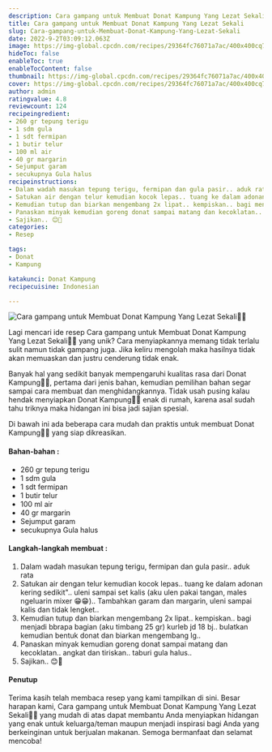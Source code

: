 ```yaml
---
description: Cara gampang untuk Membuat Donat Kampung Yang Lezat Sekali"
title: Cara gampang untuk Membuat Donat Kampung Yang Lezat Sekali
slug: Cara-gampang-untuk-Membuat-Donat-Kampung-Yang-Lezat-Sekali
date: 2022-9-2T03:09:12.063Z
image: https://img-global.cpcdn.com/recipes/29364fc76071a7ac/400x400cq70/photo.jpg
hideToc: false
enableToc: true
enableTocContent: false
thumbnail: https://img-global.cpcdn.com/recipes/29364fc76071a7ac/400x400cq70/photo.jpg
cover: https://img-global.cpcdn.com/recipes/29364fc76071a7ac/400x400cq70/photo.jpg
author: admin
ratingvalue: 4.8
reviewcount: 124
recipeingredient:
- 260 gr tepung terigu
- 1 sdm gula
- 1 sdt fermipan
- 1 butir telur
- 100 ml air
- 40 gr margarin
- Sejumput garam
- secukupnya Gula halus
recipeinstructions:
- Dalam wadah masukan tepung terigu, fermipan dan gula pasir.. aduk rata
- Satukan air dengan telur kemudian kocok lepas.. tuang ke dalam adonan kering sedikit".. uleni sampai set kalis (aku ulen pakai tangan, males ngeluarin mixer 😁😁).. Tambahkan garam dan margarin, uleni sampai kalis dan tidak lengket..
- Kemudian tutup dan biarkan mengembang 2x lipat.. kempiskan.. bagi menjadi bbrapa bagian (aku timbang 25 gr) kurleb jd 18 bj.. bulatkan kemudian bentuk donat dan biarkan mengembang lg..
- Panaskan minyak kemudian goreng donat sampai matang dan kecoklatan.. angkat dan tiriskan.. taburi gula halus..
- Sajikan.. 😊🤗
categories:
- Resep

tags:
- Donat
- Kampung

katakunci: Donat Kampung
recipecuisine: Indonesian

---
```


![Cara gampang untuk Membuat Donat Kampung Yang Lezat Sekali👩‍🍳](https://img-global.cpcdn.com/recipes/29364fc76071a7ac/400x400cq70/photo.jpg)

Lagi mencari ide resep Cara gampang untuk Membuat Donat Kampung Yang Lezat Sekali👩‍🍳 yang unik? Cara menyiapkannya memang tidak terlalu sulit namun tidak gampang juga. Jika keliru mengolah maka hasilnya tidak akan memuaskan dan justru cenderung tidak enak.

Banyak hal yang sedikit banyak mempengaruhi kualitas rasa dari Donat Kampung👩‍🍳, pertama dari jenis bahan, kemudian pemilihan bahan segar sampai cara membuat dan menghidangkannya. Tidak usah pusing kalau hendak menyiapkan Donat Kampung👩‍🍳 enak di rumah, karena asal sudah tahu triknya maka hidangan ini bisa jadi sajian spesial.

Di bawah ini ada beberapa cara mudah dan praktis untuk membuat Donat Kampung👩‍🍳 yang siap dikreasikan.

<!--inarticleads1-->

#### Bahan-bahan :

- 260 gr tepung terigu
- 1 sdm gula
- 1 sdt fermipan
- 1 butir telur
- 100 ml air
- 40 gr margarin
- Sejumput garam
- secukupnya Gula halus

<!--inarticleads2-->

#### Langkah-langkah membuat :

1. Dalam wadah masukan tepung terigu, fermipan dan gula pasir.. aduk rata
1. Satukan air dengan telur kemudian kocok lepas.. tuang ke dalam adonan kering sedikit".. uleni sampai set kalis (aku ulen pakai tangan, males ngeluarin mixer 😁😁).. Tambahkan garam dan margarin, uleni sampai kalis dan tidak lengket..
1. Kemudian tutup dan biarkan mengembang 2x lipat.. kempiskan.. bagi menjadi bbrapa bagian (aku timbang 25 gr) kurleb jd 18 bj.. bulatkan kemudian bentuk donat dan biarkan mengembang lg..
1. Panaskan minyak kemudian goreng donat sampai matang dan kecoklatan.. angkat dan tiriskan.. taburi gula halus..
1. Sajikan.. 😊🤗

#### Penutup

Terima kasih telah membaca resep yang kami tampilkan di sini. Besar harapan kami, Cara gampang untuk Membuat Donat Kampung Yang Lezat Sekali👩‍🍳 yang mudah di atas dapat membantu Anda menyiapkan hidangan yang enak untuk keluarga/teman maupun menjadi inspirasi bagi Anda yang berkeinginan untuk berjualan makanan. Semoga bermanfaat dan selamat mencoba!